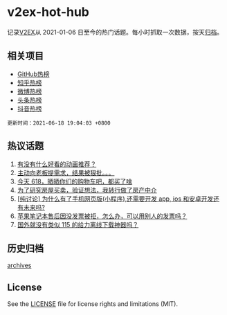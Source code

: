# v2ex-hot-hub

 记录[V2EX](https://www.v2ex.com/)从 2021-01-06 日至今的热门话题。每小时抓取一次数据，按天[归档](archives)。
 
 ## 相关项目

- [GitHub热榜](https://github.com/lonnyzhang423/github-hot-hub)
- [知乎热榜](https://github.com/lonnyzhang423/zhihu-hot-hub)
- [微博热榜](https://github.com/lonnyzhang423/weibo-hot-hub)
- [头条热榜](https://github.com/lonnyzhang423/toutiao-hot-hub)
- [抖音热榜](https://github.com/lonnyzhang423/douyin-hot-hub)


 `更新时间：2021-06-18 19:04:03 +0800`

## 热议话题

1. [有没有什么好看的动画推荐？](https://www.v2ex.com/t/784224)
1. [主动向老板提需求，结果被狠批。。。](https://www.v2ex.com/t/784059)
1. [今天 618，晒晒你们的购物车吧，都买了啥](https://www.v2ex.com/t/784168)
1. [为了研究房屋买卖，验证想法，我转行做了房产中介](https://www.v2ex.com/t/784160)
1. [[纯讨论] 为什么有了手机网页版(小程序),还需要开发 app, ios 和安卓开发还有未来吗?](https://www.v2ex.com/t/784089)
1. [苹果笔记本售后因没发票被拒，怎么办，可以用别人的发票吗？](https://www.v2ex.com/t/784051)
1. [国外就没有类似 115 的给力离线下载神器吗？](https://www.v2ex.com/t/784123)

## 历史归档

[archives](archives)

## License

See the [LICENSE](LICENSE) file for license rights and limitations (MIT).
